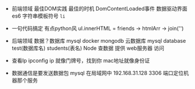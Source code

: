 - 前端领域 最佳DOM实践
最佳的时机 DomContentLoaded事件
数据驱动界面 
es6 字符串模板符号 `li` 
- 一句代码搞定 有点python风
ul.innerHTML = friends -> htmlArr -> join('')


- 后端领域
  数据？数据库 mysql docker mongodb 云数据库 
  mysql database test(数据库名) students(表名)
  Node 查数据
  提供 web服务器 访问

- 查看Ip   ipconfig 
  ip 就像门牌号，找到你
  mac地址就像身份证 

- 数据通信是要发送数据包
  mysql 在局域网中
  192.168.31.128   3306  端口定位机器那个服务